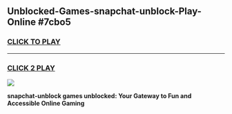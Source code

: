 
## Unblocked-Games-snapchat-unblock-Play-Online #7cbo5
<h3>
<a href="https://news.freeplayer.one?title=snapchat-unblock&ref=3">CLICK TO PLAY</a></h3>
<hr>

<h3>
<a href="https://news.freeplayer.one?title=snapchat-unblock&ref=3">CLICK 2 PLAY</a>
  
</h3>

<a href="https://news.freeplayer.one?title=snapchat-unblock&ref=3"><img src="https://clearcache.store/games.png"></a>


**snapchat-unblock games unblocked: Your Gateway to Fun and Accessible Online Gaming**
